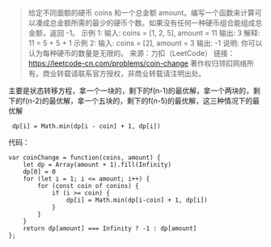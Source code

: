 > 给定不同面额的硬币 coins 和一个总金额 amount。编写一个函数来计算可以凑成总金额所需的最少的硬币个数。如果没有任何一种硬币组合能组成总金额，返回 -1。
示例 1:
输入: coins = [1, 2, 5], amount = 11
输出: 3 
解释: 11 = 5 + 5 + 1
示例 2:
输入: coins = [2], amount = 3
输出: -1
说明:
你可以认为每种硬币的数量是无限的。
来源：力扣（LeetCode）
链接：https://leetcode-cn.com/problems/coin-change
著作权归领扣网络所有。商业转载请联系官方授权，非商业转载请注明出处。

主要是状态转移方程，拿一个一块的，剩下的f(n-1)的最优解，拿一个两块的，剩下的f(n-2)的最优解，拿一个五块的，剩下的f(n-5)的最优解，这三种情况下的最优解
```
 dp[i] = Math.min(dp[i - coin] + 1, dp[i])
```

代码：
```
var coinChange = function(coins, amount) {
    let dp = Array(amount + 1).fill(Infinity)
    dp[0] = 0
    for (let i = 1; i <= amount; i++) {
        for (const coin of conins) {
            if (i >= coin) {
                dp[i] = Math.min(dp[i-coin] + 1, dp[i])
            }
        }
    }
    return dp[amount] === Infinity ? -1 : dp[amount]
};
```
